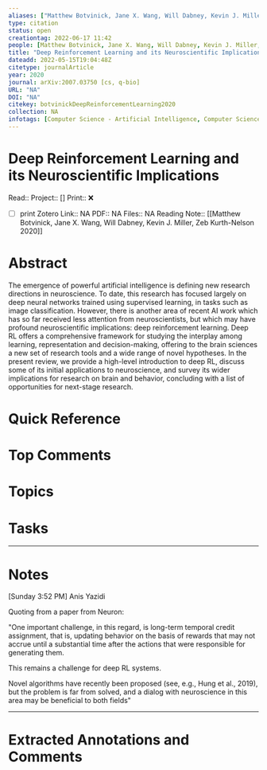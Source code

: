 ```yaml
---
aliases: ["Matthew Botvinick, Jane X. Wang, Will Dabney, Kevin J. Miller, Zeb Kurth-Nelson 2020",]
type: citation
status: open
creationtag: 2022-06-17 11:42
people: [Matthew Botvinick, Jane X. Wang, Will Dabney, Kevin J. Miller, Zeb Kurth-Nelson]
title: "Deep Reinforcement Learning and its Neuroscientific Implications"
dateadd: 2022-05-15T19:04:48Z
citetype: journalArticle
year: 2020
journal: arXiv:2007.03750 [cs, q-bio]
URL: "NA"
DOI: "NA"
citekey: botvinickDeepReinforcementLearning2020
collection: NA
infotags: [Computer Science - Artificial Intelligence, Computer Science - Machine Learning, Quantitative Biology - Neurons and Cognition]
---
```


# Deep Reinforcement Learning and its Neuroscientific Implications
Read:: 
Project:: []
Print::  ❌
- [ ] print 
Zotero Link:: NA
PDF:: NA
Files:: NA
Reading Note:: [[Matthew Botvinick, Jane X. Wang, Will Dabney, Kevin J. Miller, Zeb Kurth-Nelson 2020]]

# Abstract
The emergence of powerful artificial intelligence is defining new research directions in neuroscience. To date, this research has focused largely on deep neural networks trained using supervised learning, in tasks such as image classification. However, there is another area of recent AI work which has so far received less attention from neuroscientists, but which may have profound neuroscientific implications: deep reinforcement learning. Deep RL offers a comprehensive framework for studying the interplay among learning, representation and decision-making, offering to the brain sciences a new set of research tools and a wide range of novel hypotheses. In the present review, we provide a high-level introduction to deep RL, discuss some of its initial applications to neuroscience, and survey its wider implications for research on brain and behavior, concluding with a list of opportunities for next-stage research.

# Quick Reference


# Top Comments


# Topics


# Tasks


----
# Notes
[Sunday 3:52 PM] Anis Yazidi 

Quoting from a paper from Neuron: 

"One important challenge, in this regard, is long-term temporal credit assignment, that is, updating behavior on the basis of rewards that may not accrue until a substantial time after the actions that were responsible for generating them. 

This remains a challenge for deep RL systems. 

Novel algorithms have recently been proposed (see, e.g., Hung et al., 2019), but the problem is far from solved, and a dialog with neuroscience in this area may be beneficial to both fields"




----
# Extracted Annotations and Comments